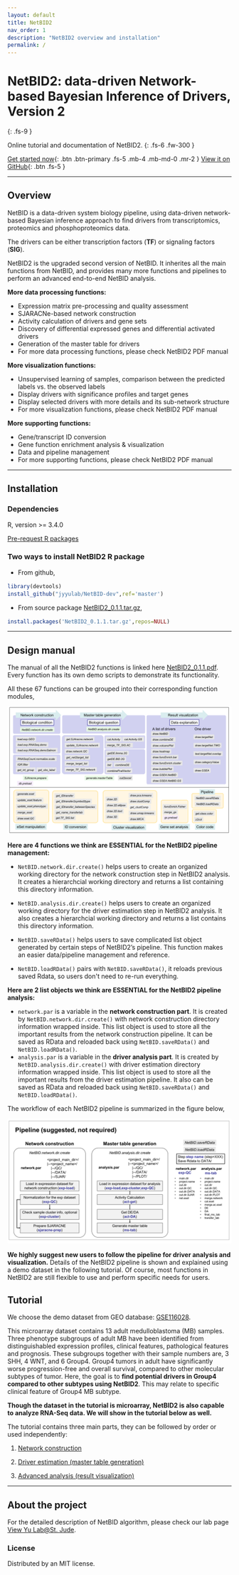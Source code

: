 ```yaml
---
layout: default
title: NetBID2
nav_order: 1
description: "NetBID2 overview and installation"
permalink: /
---
```


      
# NetBID2: data-driven Network-based Bayesian Inference of Drivers, Version 2
{: .fs-9 }

Online tutorial and documentation of NetBID2.
{: .fs-6 .fw-300 }

[Get started now](#getting-started){: .btn .btn-primary .fs-5 .mb-4 .mb-md-0 .mr-2 } [View it on GitHub](https://github.com/jyyulab/NetBID-dev){: .btn .fs-5 }

---

## Overview

NetBID is a data-driven system biology pipeline, using data-driven network-based Bayesian inference approach to find drivers from transcriptomics, proteomics and phosphoproteomics data.

The drivers can be either transcription factors (**TF**) or signaling factors (**SIG**).

NetBID2 is the upgraded second version of NetBID. 
It inherites all the main functions from NetBID, and provides many more functions and pipelines to perform an advanced end-to-end NetBID analysis.

**More data processing functions:** 

- Expression matrix pre-processing and quality assessment
- SJARACNe-based network construction
- Activity calculation of drivers and gene sets
- Discovery of differential expressed genes and differential activated drivers
- Generation of the master table for drivers
- For more data processing functions, please check NetBID2 PDF manual

**More visualization functions:**

- Unsupervised learning of samples, comparison between the predicted labels vs. the observed labels
- Display drivers with significance profiles and target genes
- Display selected drivers with more details and its sub-network structure
- For more visualization functions, please check NetBID2 PDF manual

**More supporting functions:**

- Gene/transcript ID conversion
- Gene function enrichment analysis & visualization
- Data and pipeline management
- For more supporting functions, please check NetBID2 PDF manual


---

## Installation

### Dependencies

R, version >= 3.4.0

[Pre-request R packages](docs/pre_request)


### Two ways to install NetBID2 R package

- From github,

```R
library(devtools)
install_github("jyyulab/NetBID-dev",ref='master')
```

- From source package [NetBID2_0.1.1.tar.gz](https://github.com/jyyulab/NetBID-dev/releases/download/NetBID2-R/NetBID2_0.1.1.tar.gz),

```R
install.packages('NetBID2_0.1.1.tar.gz',repos=NULL)
```

---

## Design manual

The manual of all the NetBID2 functions is linked here [NetBID2_0.1.1.pdf](https://github.com/jyyulab/NetBID-dev/blob/master/NetBID2_0.1.1.pdf). 
Every function has its own demo scripts to demonstrate its functionality.

All these 67 functions can be grouped into their corresponding function modules,

![function group](function_group.png)

**Here are 4 functions we think are ESSENTIAL for the NetBID2 pipeline management:**

- `NetBID.network.dir.create()` helps users to create an organized working directory for the network construction step in NetBID2 analysis. It creates a hierarchcial working directory and returns a list containing this directory information. 

- `NetBID.analysis.dir.create()`  helps users to create an organized working directory for the driver estimation step in NetBID2 analysis. It also creates a hierarchcial working directory and returns a list contains this directory information.

- `NetBID.saveRData()` helps users to save complicated list object generated by certain steps of NetBID2’s pipeline. This function makes an easier data/pipeline management and reference.

- `NetBID.loadRData()` pairs with `NetBID.saveRData()`, it reloads previous saved Rdata, so users don't need to re-run everything.

**Here are 2 list objects we think are ESSENTIAL for the NetBID2 pipeline analysis:**

- `network.par` is a variable in the **network construction part**. It is created by `NetBID.network.dir.create()` with network construction directory information wrapped inside. This list object is used to store all the important results from the network construction pipeline. It can be saved as RData and reloaded back using `NetBID.saveRData()` and  `NetBID.loadRData()`.
- `analysis.par` is a variable in the **driver analysis part**. It is created by `NetBID.analysis.dir.create()` with driver estimation directory information wrapped inside. This list object is used to store all the important results from the driver estimation pipeline. It also can be saved as RData and reloaded back using `NetBID.saveRData()` and  `NetBID.loadRData()`.

The workflow of each NetBID2 pipeline is summarized in the figure below,

![pipeline part](pipeline_part.png)

**We highly suggest new users to follow the pipeline for driver analysis and visualization.** Details of the NetBID2 pipeline is shown and explained using a demo dataset in the following tutorial.
Of course, most functions in NetBID2 are still flexible to use and perform specific needs for users.


## Tutorial
 
We choose the demo dataset from GEO database: [GSE116028](https://www.ncbi.nlm.nih.gov/geo/query/acc.cgi?acc=GSE116028). 

This microarray dataset contains 13 adult medulloblastoma (MB) samples. 
Three phenotype subgroups of adult MB have been identified from distinguishabled expression profiles, clinical features, pathological features and prognosis.
These subgroups together with their sample numbers are, 3 SHH, 4 WNT, and 6 Group4.
Group4 tumors in adult have significantly worse progression-free and overall survival, compared to other molecular subtypes of tumor.
Here, the goal is to **find potential drivers in Group4 compared to other subtypes using NetBID2**. This may relate to specific clinical feature of Group4 MB subtype.
 
**Though the dataset in the tutorial is microarray, NetBID2 is also capable to analyze RNA-Seq data. We will show in the tutorial below as well.**  
 
The tutorial contains three main parts, they can be followed by order or used independently:

1. [Network construction](docs/network_construction)

2. [Driver estimation (master table generation)](docs/driver_estimation)

3. [Advanced analysis (result visualization)](docs/advanced_analysis)

---

## About the project

For the detailed description of NetBID algorithm, please check our lab page [View Yu Lab@St. Jude](https://stjuderesearch.org/site/lab/yu).

### License

Distributed by an MIT license.
